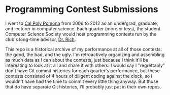 Programming Contest Submissions
=

I went to [Cal Poly Pomona](http://www.csupomona.edu/) from 2006 to 2012 as an undergrad, graduate, and lecturer in computer science.  Each quarter (more or less), the student Computer Science Society would host programming contests run by the club's long-time advisor, [Dr.  Rich](http://www.csupomona.edu/~carich/).

This repo is a historical archive of my performance at all of those contests: the good, the bad, and the ugly.  I'm retroactively organizing and assembling as much data as I can about the contests, just because I think it'll be interesting to look at it all and share it with others.  I would say I "regrettably" don't have Git commit histories for each quarter's performance, but these contests consisted of 4 hours of diligent coding against the clock, so I wouldn't have had the time to commit every little thing anyway.  But those that do have separate Git histories, I'll probably just put in their own repos.
